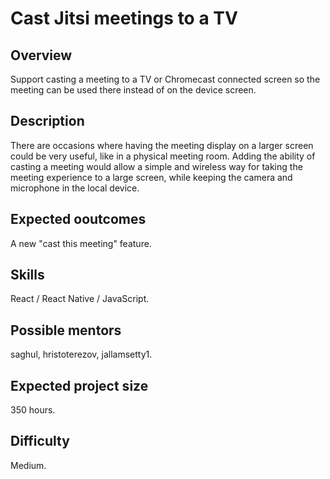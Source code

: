 # Cast Jitsi meetings to a TV

## Overview

Support casting a meeting to a TV or Chromecast connected screen so the meeting can be used there instead of on the
device screen.

## Description

There are occasions where having the meeting display on a larger screen could be very useful, like in a physical meeting
room. Adding the ability of casting a meeting would allow a simple and wireless way for taking the meeting experience to
a large screen, while keeping the camera and microphone in the local device.

## Expected ooutcomes

A new "cast this meeting" feature.

## Skills

React / React Native / JavaScript.

## Possible mentors

saghul, hristoterezov, jallamsetty1.

## Expected project size

350 hours. 

## Difficulty

Medium.
